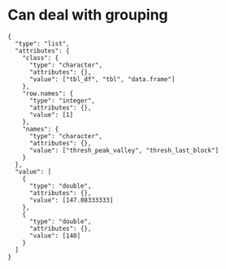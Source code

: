 # Can deal with grouping

    {
      "type": "list",
      "attributes": {
        "class": {
          "type": "character",
          "attributes": {},
          "value": ["tbl_df", "tbl", "data.frame"]
        },
        "row.names": {
          "type": "integer",
          "attributes": {},
          "value": [1]
        },
        "names": {
          "type": "character",
          "attributes": {},
          "value": ["thresh_peak_valley", "thresh_last_block"]
        }
      },
      "value": [
        {
          "type": "double",
          "attributes": {},
          "value": [147.08333333]
        },
        {
          "type": "double",
          "attributes": {},
          "value": [140]
        }
      ]
    }

